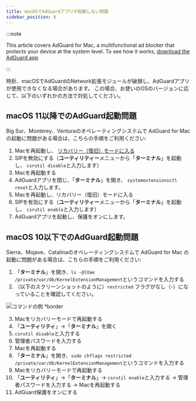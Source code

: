 ```yaml
---
title: macOSでAdGuardアプリが起動しない問題
sidebar_position: 6
---
```


:::note

This article covers AdGuard for Mac, a multifunctional ad blocker that protects your device at the system level. To see how it works, [download the AdGuard app](https://adguard.com/download.html?auto=true)

:::

時折、macOSでAdGuardのNetwork拡張モジュールが破損し、AdGuardアプリが使用できなくなる場合があります。 この場合、お使いのOSのバージョンに応じて、以下のいずれかの方法で対処してください。

## macOS 11以降でのAdGuard起動問題

Big Sur、Monterey、Venturaのオペレーティングシステムで AdGuard for Mac の起動に問題がある場合は、こちらの手順をご利用ください:

1. Macを再起動し、 [リカバリー（復旧）モードに入る](https://support.apple.com/ja-jp/HT204904)
2. SIPを無効にする（**ユーティリティー**メニューから「**ターミナル**」を起動し、 `csrutil disable`と入力します）
3. Macを再起動する
4. AdGuardアプリを閉じ、「**ターミナル**」を開き、 `systemextensionsctl reset`と入力します。
5. Macを再起動し、リカバリー（復旧）モードに入る
6. SIPを有効にする（**ユーティリティー**メニューから「**ターミナル**」を起動し、 `csrutil enable`と入力します）
7. AdGuardアプリを起動し、保護をオンにします。

## macOS 10以下でのAdGuard起動問題

Sierra、Mojave、Catalinaのオペレーティングシステムで AdGuard for Mac の起動に問題がある場合は、こちらの手順をご利用ください:

1. 「**ターミナル**」を開き、`ls -@lOae /private/var/db/KernelExtensionManagement`というコマンドを入力する
2. （以下のスクリーンショットのように）`restricted` フラグがなし（-）になっていることを確認してください。

![コマンドの例 *border](https://cdn.adtidy.org/content/kb/ad_blocker/mac/restricted-flag.jpg)

3. Macをリカバリーモードで再起動する
4. 「**ユーティリティ**」→「**ターミナル**」を開く
5. `csrutil disable`と入力する
6. 管理者パスワードを入力する
7. Macを再起動する
8. 「**ターミナル**」を開き、`sudo chflags restricted /private/var/db/KernelExtensionManagement`というコマンドを入力する
9. Macをリカバリーモードで再起動する
10. 「**ユーティリティ**」→「**ターミナル**」→ `csrutil enable`と入力する → 管理者パスワードを入力する → Macを再起動する
11. AdGuard保護をオンにする